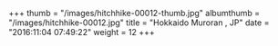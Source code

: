 +++
thumb = "/images/hitchhike-00012-thumb.jpg"
albumthumb = "/images/hitchhike-00012.jpg"
title = "Hokkaido Muroran , JP"
date = "2016:11:04 07:49:22"
weight = 12
+++
